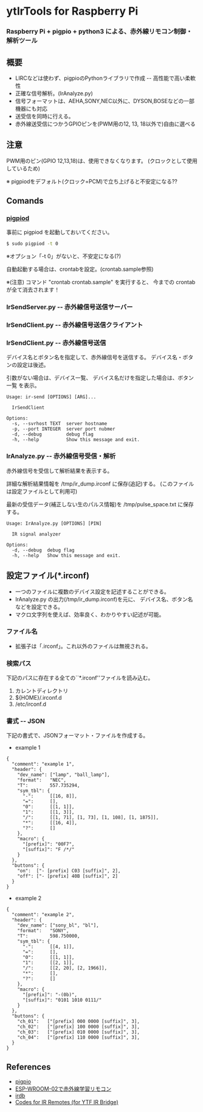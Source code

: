 # ytIrTools for Raspberry Pi
### Raspberry Pi + pigpio + python3 による、赤外線リモコン制御・解析ツール

## 概要

* LIRCなどは使わず、pigpioのPythonライブラリで作成 -- 高性能で高い柔軟性
* 正確な信号解析。(IrAnalyze.py)
* 信号フォーマットは、AEHA,SONY,NEC以外に、DYSON,BOSEなどの一部機器にも対応
* 送受信を同時に行える。
* 赤外線送受信につかうGPIOピンを(PWM用の12, 13, 18以外で)自由に選べる

## 注意

PWM用のピン(GPIO 12,13,18)は、使用できなくなります。
(クロックとして使用しているため)

※ pigpiodをデフォルト(クロック=PCM)で立ち上げると不安定になる??



## Comands

### [pigpiod](http://abyz.me.uk/rpi/pigpio/)

事前に pigpiod を起動しておいてください。

```bash
$ sudo pigpiod -t 0
```
※オプション「-t 0」がないと、不安定になる(?)

自動起動する場合は、crontabを設定。(crontab.sample参照)

※(注意) コマンド "crontab crontab.sample" を実行すると、
今までの crontabが全て消去されます！


### IrSendServer.py -- 赤外線信号送信サーバー



### IrSendClient.py -- 赤外線信号送信クライアント



### IrSendClient.py -- 赤外線信号送信

デバイス名とボタン名を指定して、赤外線信号を送信する。
デバイス名・ボタンの設定は後述。

引数がない場合は、デバイス一覧、
デバイス名だけを指定した場合は、ボタン一覧
を表示。
```
Usage: ir-send [OPTIONS] [ARG]...

  IrSendClient

Options:
  -s, --svrhost TEXT  server hostname
  -p, --port INTEGER  server port nubmer
  -d, --debug         debug flag
  -h, --help          Show this message and exit.
```

### IrAnalyze.py -- 赤外線信号受信・解析

赤外線信号を受信して解析結果を表示する。

詳細な解析結果情報を
/tmp/ir_dump.irconf
に保存(追記)する。
(このファイルは設定ファイルとして利用可)

最新の受信データ(補正しない生のパルス情報)を
/tmp/pulse_space.txt
に保存する。

```
Usage: IrAnalyze.py [OPTIONS] [PIN]

  IR signal analyzer

Options:
  -d, --debug  debug flag
  -h, --help   Show this message and exit.
```


## 設定ファイル(*.irconf)

* 一つのファイルに複数のデバイス設定を記述することができる。
* IrAnalyze.py の出力(/tmp/ir_dump.irconf)を元に、
デバイス名、ボタン名などを設定できる。
* マクロ文字列を使えば、効率良く、わかりやすい記述が可能。

### ファイル名

* 拡張子は「.irconf」。これ以外のファイルは無視される。


### 検索パス

下記のパスに存在する全ての``*.irconf''ファイルを読み込む。

1. カレントディレクトリ
2. ${HOME}/.irconf.d
3. /etc/irconf.d


### 書式 -- JSON

下記の書式で、JSONフォーマット・ファイルを作成する。

* example 1
```
{
  "comment": "example 1",
  "header": {
    "dev_name": ["lamp", "ball_lamp"],
    "format":   "NEC",
    "T":        557.735294,
    "sym_tbl": {
      "-":      [[16, 8]],
      "=":      [],
      "0":      [[1, 1]],
      "1":      [[1, 3]],
      "/":      [[1, 71], [1, 73], [1, 108], [1, 1875]],
      "*":      [[16, 4]],
      "?":      []
    },
    "macro": {
      "[prefix]": "00F7",
      "[suffix]": "F /*/"
    }
  },
  "buttons": {
    "on":  ["- [prefix] C03 [suffix]", 2],
    "off": ["- [prefix] 40B [suffix]", 2]
  }
}
```

* example 2
```
{
  "comment": "example 2",
  "header": {
    "dev_name": ["sony_bl", "bl"],
    "format":   "SONY",
    "T":        598.750000,
    "sym_tbl": {
      "-":      [[4, 1]],
      "=":      [],
      "0":      [[1, 1]],
      "1":      [[2, 1]],
      "/":      [[2, 20], [2, 1966]],
      "*":      [],
      "?":      []
    },
    "macro": {
      "[prefix]": "-(0b)",
      "[suffix]": "0101 1010 0111/"
    }
  },
  "buttons": {
    "ch_01":   ["[prefix] 000 0000 [suffix]", 3],
    "ch_02":   ["[prefix] 100 0000 [suffix]", 3],
    "ch_03":   ["[prefix] 010 0000 [suffix]", 3],
    "ch_04":   ["[prefix] 110 0000 [suffix]", 3],
  }
}
```


## References

* [pigpio](http://abyz.me.uk/rpi/pigpio/)
* [ESP-WROOM-02で赤外線学習リモコン](https://github.com/Goji2100/IRServer)
* [irdb](http://irdb.tk/)
* [Codes for IR Remotes (for YTF IR Bridge)](https://github.com/arendst/Tasmota/wiki/Codes-for-IR-Remotes-(for-YTF-IR-Bridge))
